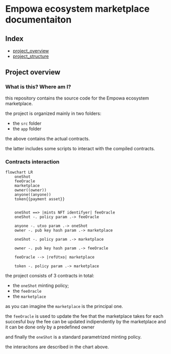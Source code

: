 # Empowa ecosystem marketplace documentaiton

## Index

- [project_overview](#project-overview)
- [project_structure](./project_structure/README.md)

## Project overview

### What is this? Where am I?

this repository contains the source code for the Empowa ecosystem marketplace.

the project is organized mainly in two folders:

- the `src` folder
- the `app` folder

the above contains the actual contracts.

the latter includes some scripts to interact with the compiled contracts.

### Contracts interaction

```mermaid
flowchart LR
    oneShot
    feeOracle
    marketplace
    owner((owner))
    anyone((anyone))
    token{{payment asset}}


    oneShot ==> |mints NFT identifyer| feeOracle
    oneShot -. policy param .-> feeOracle

    anyone -. utxo param .-> oneShot
    owner -. pub key hash param .-> marketplace

    oneShot -. policy param .-> marketplace
    
    owner -. pub key hash param .-> feeOracle

    feeOracle --> |refUtxo| marketplace
    
    token -. policy param .-> marketplace
```

the project consists of 3 contracts in total:

- the `oneShot` minting policy;
- the `feeOracle`
- the `marketplace`

as you can imagine the `marketplace` is the principal one.

the `feeOracle` is used to update the fee that the marketplace takes for each succesful buy
the fee can be updated indipendently by the marketplace and it can be done only by a predefined owner

and finally the `oneShot` is a standard parametrized minting policy.

the interacitons are described in the chart above.